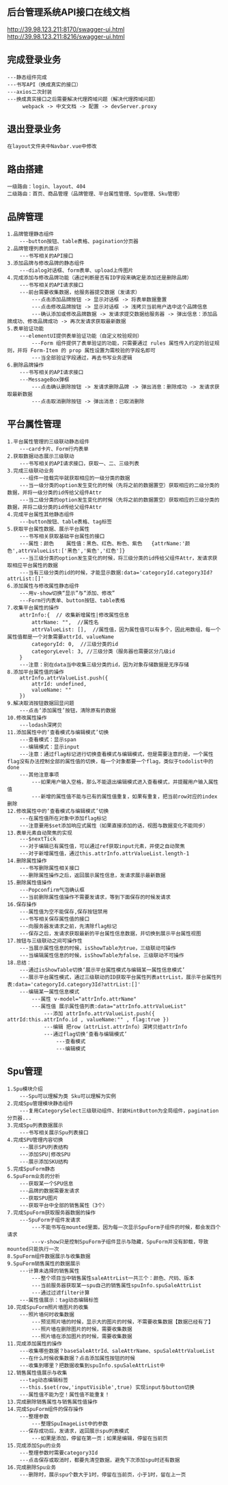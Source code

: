 ## 后台管理系统API接口在线文档
http://39.98.123.211:8170/swagger-ui.html
http://39.98.123.211:8216/swagger-ui.html

## 完成登录业务
    ---静态组件完成
    ---书写API（换成真实的接口）
    ---axios二次封装
    ---换成真实接口之后需要解决代理跨域问题（解决代理跨域问题）
         webpack -> 中文文档 -> 配置 -> devServer.proxy

## 退出登录业务
    在layout文件夹中Navbar.vue中修改

## 路由搭建
    一级路由：login、layout、404
    二级路由：首页、商品管理（品牌管理、平台属性管理、Spu管理、Sku管理）

## 品牌管理
    1.品牌管理静态组件
        ---button按钮、table表格、pagination分页器
    2.品牌管理列表的展示
        ---书写相关的API接口
    3.添加品牌与修改品牌的静态组件
        ---dialog对话框、form表单、upload上传图片
    4.完成添加与修改品牌功能（通过判断是否有ID字段来确定是添加还是删除品牌）
        ---书写相关的API请求接口
        ---前台需要收集数据，给服务器提交数据（发请求）
            ---点击添加品牌按钮 -> 显示对话框 -> 将表单数据重置
            ---点击修改品牌按钮 -> 显示对话框 -> 浅拷贝当前用户选中这个品牌信息
            ---确认添加或修改品牌数据 -> 发请求提交数据给服务器 -> 弹出信息：添加品牌成功、修改品牌成功 -> 再次发请求获取最新数据
    5.表单验证功能
        ---elementUI提供表单验证功能（自定义校验规则）
            ---Form 组件提供了表单验证的功能，只需要通过 rules 属性传入约定的验证规则，并将 Form-Item 的 prop 属性设置为需校验的字段名即可
            ---当全部验证字段通过，再去书写业务逻辑
    6.删除品牌操作
        ---书写相关的API请求接口
        ---MessageBox弹框
            ---点击确认删除按钮 -> 发请求删除品牌 -> 弹出消息：删除成功 -> 发请求获取最新数据
            ---点击取消删除按钮 -> 弹出消息：已取消删除

## 平台属性管理
    1.平台属性管理的三级联动静态组件
        ---card卡片、Form行内表单
    2.获取数据动态展示三级联动
        ---书写相关的API请求接口，获取一、二、三级列表
    3.完成三级联动业务
        ---组件一挂载完毕就获取相应的一级分类的数据
        ---当一级分类的option发生变化的时候（先将之前的数据置空）获取相应的二级分类的数据，并将一级分类的id传给父组件Attr
        ---当二级分类的option发生变化的时候（先将之前的数据置空）获取相应的三级分类的数据，并将二级分类的id传给父组件Attr
    4.完成平台属性其他静态组件
        ---button按钮、table表格、tag标签
    5.获取平台属性数据、展示平台属性
        ---书写相关获取基础平台属性的接口
        ---属性：颜色    属性值：黑色、红色、粉色、紫色   {attrName:'颜色',attrValueList:['黑色','紫色','红色']}
        ---当三级分类的option发生变化的时候，将三级分类的id传给父组件Attr，发请求获取相应平台属性的数据
        ---当有三级分类的id的时候，才能显示数据:data='categoryId.category3Id?attrList:[]'
    6.添加属性与修改属性静态组件
        ---用v-show切换“显示”与“添加、修改”
        ---Form行内表单、button按钮、table表格
    7.收集平台属性的操作
        attrInfo:{  // 收集新增属性|修改属性信息
            attrName: "",  //属性名
            attrValueList: [],  //属性值，因为属性值可以有多个，因此用数组，每一个属性值都是一个对象需要attrId、valueName
            categoryId: 0,  //三级分类的id
            categoryLevel: 3, //三级分类（服务器也需要区分几级id
        }
        ---注意：别在data当中收集三级分类的id，因为对象存储数据是无序存储
    8.添加平台属性值的操作
        attrInfo.attrValueList.push({
            attrId: undefined,
            valueName: ""
        })
    9.解决取消按钮数据回显问题
        ---点击‘添加属性’按钮，清除原有的数据
    10.修改属性操作
        ---lodash深拷贝
    11.添加属性中的‘查看模式与编辑模式’切换
        ---查看模式：显示span
        ---编辑模式：显示input
        ---注意：通过flag标记进行切换查看模式与编辑模式，但是需要注意的是，一个属性flag没有办法控制全部的属性值的切换，每一个对象都要一个flag，类似于todolist中的done
        ---其他注意事项
            ---如果用户输入空格，那么不能退出编辑模式进入查看模式，并提醒用户输入属性值
            ---新增的属性值不能与已有的属性值重复，如果有重复，把当前row对应的index删除
    12.修改属性中的‘查看模式与编辑模式’切换
        ---在属性值所在对象中添加flag标记
        ---注意要用$set添加响应式属性（如果直接添加的话，视图与数据变化不能同步）
    13.表单元素自动聚焦的实现
        ---$nextTick
        ---对于编辑已有属性值，可以通过ref获取input元素，并使之自动聚焦
        ---对于新增属性值，通过this.attrInfo.attrValueList.length-1
    14.删除属性操作
        ---书写删除属性相关接口
        ---删除属性操作之后，返回展示属性信息，发请求展示最新数据
    15.删除属性值操作
        ---Popconfirm气泡确认框
        ---当前删除属性值操作不需要发请求，等到下面保存的时候发请求
    16.保存操作
        ---属性值为空不能保存,保存按钮禁用
        ---书写相关保存属性值的接口
        ---向服务器发请求之前，先清除flag标记
        ---保存之后，发请求获取最新的平台属性信息数据，并切换到展示平台属性视图
    17.按钮与三级联动之间可操作性
        ---当展示属性信息的时候，isShowTable为true，三级联动可操作
        ---当编辑属性信息的时候，isShowTable为false，三级联动不可操作
    18.总结：
        ---通过isShowTable切换‘展示平台属性模式与编辑某一属性信息模式’
        ---展示平台属性模式，通过三级联动的ID获取平台属性列表attrList，展示平台属性列表:data='categoryId.category3Id?attrList:[]'
        ---编辑某一属性信息模式
            ---属性 v-model="attrInfo.attrName"
            ---属性值 展示属性值列表:data="attrInfo.attrValueList"
                ---添加 attrInfo.attrValueList.push({ attrId:this.attrInfo.id , valueName:"" , flag:true })
                ---编辑 把row（attrList.attrInfo）深拷贝给attrInfo
                ---通过flag切换‘查看与编辑模式’
                    ---查看模式
                    ---编辑模式

## Spu管理
    1.Spu模块介绍
        ---Spu可以理解为类 Sku可以理解为实例
    2.完成Spu管理模块静态组件
        ---复用CategorySelect三级联动组件、封装HintButton为全局组件，pagination分页器...
    3.完成Spu列表数据展示
        ---书写相关展示Spu列表接口
    4.完成SPU管理内容切换
        ---展示SPU列表结构
        ---添加SPU|修改SPU
        ---展示添加SKU结构
    5.完成SpuForm静态
    6.SpuForm业务的分析
        ---获取某一个SPU信息
        ---品牌的数据需要发请求
        ---获取SPU图片
        ---获取平台中全部的销售属性（3个）
    7.完成SpuForm获取服务器数据的操作
        ---SpuForm子组件发请求
            ---不能书写在mounted里面，因为每一次显示SpuForm子组件的时候，都会发四个请求
            ---v-show只是控制SpuForm子组件显示与隐藏，SpuForm并没有卸载，导致mounted只能执行一次
    8.SpuForm组件数据展示与收集数据
    9.SpuForm销售属性的数据展示
        ---计算未选择的销售属性
            ---整个项目当中销售属性saleAttrList一共三个：颜色、尺码、版本
            ---当前服务器获取某一spu自己的销售属性spuInfo.spuSaleAttrList
            ---通过过滤filter计算
        ---属性值展示：tag动态编辑标签
    10.完成SpuForm照片墙图片的收集
        ---照片墙何时收集数据
            ---预览照片墙的时候，显示大的图片的时候，不需要收集数据【数据已经有了】
            ---照片墙在删除图片的时候，需要收集数据
            ---照片墙在添加图片的时候，需要收集数据
    11.完成添加属性的操作
        ---收集哪些数据？baseSaleAttrId、saleAttrName、spuSaleAttrValueList
        ---在什么时候收集数据？点击添加属性按钮的时候
        ---收集到哪里？把数据收集到spuInfo.spuSaleAttrList中
    12.销售属性值展示与收集
        ---tag动态编辑标签
        ---this.$set(row,'inputVisible',true) 实现input与button切换
        ---属性值不能为空！属性值不能重复！
    13.完成删除销售属性与销售属性值操作
    14.完成SpuForm组件的保存操作
        ---整理参数
            ---整理SpuImageList中的参数
        ---保存成功后，发请求，返回展示spu列表模式
            ---如果是添加，停留在第一页；如果是编辑，停留在当前页
    15.完成添加Spu的业务
        ---整理参数时需要category3Id
        ---点击保存或取消时，都要先清空数据，避免下次添加spu时还有数据
    16.完成删除Spu业务
        ---删除时，展示spu个数大于1时，停留在当前页，小于1时，留在上一页
